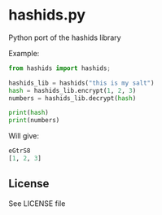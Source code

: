hashids.py
==========

Python port of the hashids library

Example:

```python
from hashids import hashids;

hashids_lib = hashids("this is my salt")
hash = hashids_lib.encrypt(1, 2, 3)
numbers = hashids_lib.decrypt(hash)

print(hash)
print(numbers)
```

Will give:

```python
eGtrS8
[1, 2, 3]
```

## License

See LICENSE file
